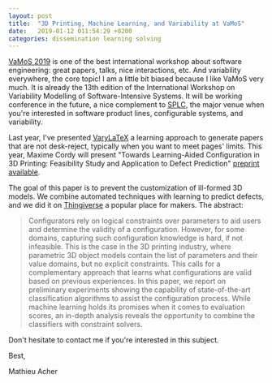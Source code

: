 ```yaml
---
layout: post
title:  "3D Printing, Machine Learning, and Variability at VaMoS"
date:   2019-01-12 011:54:29 +0200
categories: dissemination learning solving 
---
```


[VaMoS 2019](https://vamos2019.github.io/) is one of the best international workshop about software engineering: great papers, talks, nice interactions, etc. 
And variability everywhere, the core topic! I am a little bit biased because I like VaMoS very much. It is already the 13th edition of the International Workshop on Variability Modelling of Software-Intensive Systems. It will be working conference in the future, a nice complement to [SPLC](https://splc2019.net), the major venue when you're interested in software product lines, configurable systems, and variability. 

Last year, I've presented [VaryLaTeX](https://hal.inria.fr/hal-01659161) a learning approach to generate papers that are not desk-reject, typically when you want to meet pages' limits. This year, Maxime Cordy will present "Towards Learning-Aided Configuration in 3D Printing: Feasibility Study and Application to Defect Prediction" [preprint available](https://hal.inria.fr/hal-01990767). 

The goal of this paper is to prevent the customization of ill-formed 3D models. We combine automated techniques with learning to predict defects, and we did it on [Thingiverse](https://www.thingiverse.com/) a popular place for makers. The abstract: 

> Configurators rely on logical constraints over parameters to aid users and determine the validity of a configuration. 
> However, for some domains, capturing such configuration knowledge is hard, if not infeasible. 
> This is the case in the 3D printing industry, where parametric 3D object models contain the list of parameters and their value domains, but no explicit constraints. 
> This calls for a complementary approach that learns what configurations are valid based on previous experiences. 
> In this paper, we report on preliminary experiments showing the capability of state-of-the-art classification algorithms to assist the configuration process. 
> While machine learning holds its promises when it comes to evaluation scores, an in-depth analysis reveals the opportunity to combine the classifiers with constraint solvers.

Don't hesitate to contact me if you're interested in this subject. 

Best, 

Mathieu Acher


